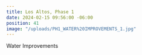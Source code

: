 ```yaml
---
title: Los Altos, Phase 1
date: 2024-02-15 09:56:00 -06:00
position: 41
image: "/uploads/PH1_WATER%20IMPROVEMENTS_1.jpg"
---
```


Water Improvements
